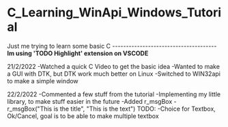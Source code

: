# C_Learning_WinApi_Windows_Tutorial

Just me trying to learn some basic C
-------------------------------------- \
**Im using 'TODO Highlight' extension on VSCODE**

21/2/2022
    -Watched a quick C Video to get the basic idea
    -Wanted to make a GUI with DTK, but DTK work much better on Linux
    -Switched to WIN32api to make a simple window

22/2/2022
    -Commented a few stuff from the tutorial
    -Implementing my little library, to make stuff easier in the future
        -Added r_msgBox - r_msgBox("This is the title", "This is the text")
            TODO:
                -Choice for Textbox, Ok/Cancel, goal is to be able to make multiple textbox
    


